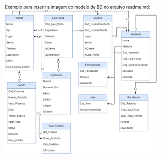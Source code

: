 Exemplo para inserir a imagem do modelo de BD no arquivo readme.md:
<img src="https://github.com/ryanjuni/Banco-de-Dados/blob/main/Atividade%20de%20Banco%20de%20Dados.drawio.png"/>
